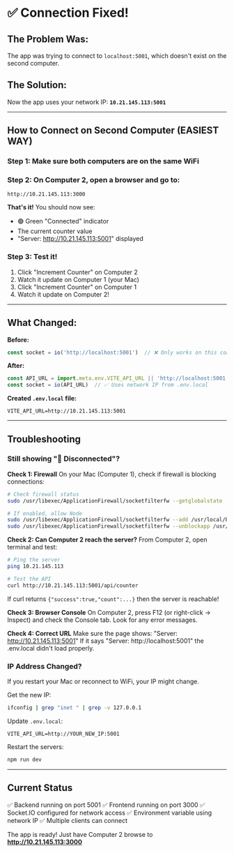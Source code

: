# ✅ Connection Fixed!

## The Problem Was:
The app was trying to connect to `localhost:5001`, which doesn't exist on the second computer.

## The Solution:
Now the app uses your network IP: **`10.21.145.113:5001`**

---

## How to Connect on Second Computer (EASIEST WAY)

### Step 1: Make sure both computers are on the same WiFi

### Step 2: On Computer 2, open a browser and go to:

```
http://10.21.145.113:3000
```

**That's it!** You should now see:
- 🟢 Green "Connected" indicator
- The current counter value
- "Server: http://10.21.145.113:5001" displayed

### Step 3: Test it!

1. Click "Increment Counter" on Computer 2
2. Watch it update on Computer 1 (your Mac)
3. Click "Increment Counter" on Computer 1
4. Watch it update on Computer 2!

---

## What Changed:

**Before:**
```javascript
const socket = io('http://localhost:5001')  // ❌ Only works on this computer
```

**After:**
```javascript
const API_URL = import.meta.env.VITE_API_URL || 'http://localhost:5001'
const socket = io(API_URL)  // ✅ Uses network IP from .env.local
```

**Created `.env.local` file:**
```
VITE_API_URL=http://10.21.145.113:5001
```

---

## Troubleshooting

### Still showing "🔴 Disconnected"?

**Check 1: Firewall**
On your Mac (Computer 1), check if firewall is blocking connections:
```bash
# Check firewall status
sudo /usr/libexec/ApplicationFirewall/socketfilterfw --getglobalstate

# If enabled, allow Node
sudo /usr/libexec/ApplicationFirewall/socketfilterfw --add /usr/local/bin/node
sudo /usr/libexec/ApplicationFirewall/socketfilterfw --unblockapp /usr/local/bin/node
```

**Check 2: Can Computer 2 reach the server?**
From Computer 2, open terminal and test:
```bash
# Ping the server
ping 10.21.145.113

# Test the API
curl http://10.21.145.113:5001/api/counter
```

If curl returns `{"success":true,"count":...}` then the server is reachable!

**Check 3: Browser Console**
On Computer 2, press F12 (or right-click → Inspect) and check the Console tab.
Look for any error messages.

**Check 4: Correct URL**
Make sure the page shows: "Server: http://10.21.145.113:5001"
If it says "Server: http://localhost:5001" the .env.local didn't load properly.

### IP Address Changed?

If you restart your Mac or reconnect to WiFi, your IP might change.

Get the new IP:
```bash
ifconfig | grep "inet " | grep -v 127.0.0.1
```

Update `.env.local`:
```
VITE_API_URL=http://YOUR_NEW_IP:5001
```

Restart the servers:
```bash
npm run dev
```

---

## Current Status

✅ Backend running on port 5001
✅ Frontend running on port 3000
✅ Socket.IO configured for network access
✅ Environment variable using network IP
✅ Multiple clients can connect

The app is ready! Just have Computer 2 browse to **http://10.21.145.113:3000**
